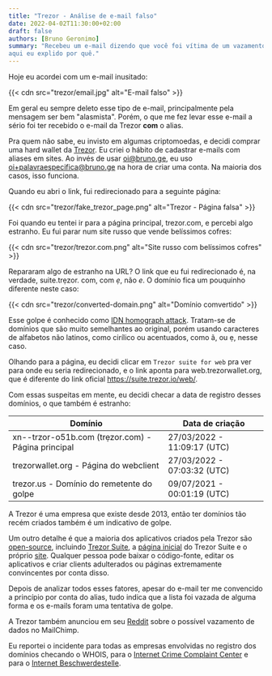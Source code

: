 ```yaml
---
title: "Trezor - Análise de e-mail falso"
date: 2022-04-02T11:30:00+02:00
draft: false
authors: [Bruno Geronimo]
summary: "Recebeu um e-mail dizendo que você foi vítima de um vazamento? O e-mail é falso, e 
aqui eu explido por quê."
---
```

Hoje eu acordei com um e-mail inusitado:

{{< cdn src="trezor/email.jpg" alt="E-mail falso" >}}

Em geral eu sempre deleto esse tipo de e-mail, principalmente pela mensagem ser bem "alasmista".
Porém, o que me fez levar esse e-mail a sério foi ter recebido o e-mail da Trezor **com** o alias.

Pra quem não sabe, eu invisto em algumas criptomoedas, e decidi comprar uma hard wallet da 
[Trezor](https://trezor.io). Eu criei o hábito de cadastrar e-mails com aliases em sites. Ao 
invés de usar oi@bruno.ge, eu uso oi+palavraespecifica@bruno.ge na hora de criar uma conta. Na 
maioria dos casos, isso funciona.

Quando eu abri o link, fui redirecionado para a seguinte página:

{{< cdn src="trezor/fake_trezor_page.png" alt="Trezor - Página falsa" >}}

Foi quando eu tentei ir para a página principal, trezor.com, e percebi algo estranho. Eu fui 
parar num site russo que vende belíssimos cofres:

{{< cdn src="trezor/trezor.com.png" alt="Site russo com belíssimos cofres" >}}

Repararam algo de estranho na URL? O link que eu fui redirecionado é, na verdade, suite.trẹzor.
com, com *ẹ*, não *e*. O domínio fica um pouquinho diferente neste caso:

{{< cdn src="trezor/converted-domain.png" alt="Domínio comvertido" >}}

Esse golpe é conhecido como [IDN homograph attack](https://en.wikipedia.org/wiki/IDN_homograph_attack).
Tratam-se de domínios que são muito semelhantes ao original, porém usando caracteres de 
alfabetos não latinos, como cirílico ou acentuados, como ã, ou ẹ, nesse caso.

Olhando para a página, eu decidi clicar em `Trezor suite for web` pra ver para onde eu seria 
redirecionado, e o link aponta para web.trezorwallet.org, que é diferente do link oficial 
https://suite.trezor.io/web/.

Com essas suspeitas em mente, eu decidi checar a data de registro desses domínios, o que também 
é estranho:

| Domínio                                              | Data de criação             |
|------------------------------------------------------| --------------------------- |
| xn--trzor-o51b.com (trẹzor.com) - Página principal   | 27/03/2022 - 11:09:17 (UTC) |
| trezorwallet.org - Página do webclient               | 27/03/2022 - 07:03:32 (UTC) |
| trezor.us - Domínio do remetente do golpe            | 09/07/2021 - 00:01:19 (UTC) |

A Trezor é uma empresa que existe desde 2013, então ter domínios tão recém criados também é um 
indicativo de golpe.

Um outro detalhe é que a maioria dos aplicativos criados pela Trezor são 
[open-source](https://github.com/trezor), 
incluindo [Trezor Suite](https://github.com/trezor/trezor-suite), 
a [página inicial](https://github.com/trezor/trezor-suite/tree/develop/packages/suite-web-landing) 
do Trezor Suite e o próprio [site](https://github.com/trezor/trezor-suite/tree/develop/packages/suite-web).
Qualquer pessoa pode baixar o código-fonte, editar os aplicativos e criar clients adulterados ou 
páginas extremamente convincentes por conta disso.

Depois de analizar todos esses fatores, apesar do e-mail ter me convencido a princípio por conta 
do alias, tudo indica que a lista foi vazada de alguma forma e os e-mails foram uma tentativa de 
golpe.

A Trezor também anunciou em seu [Reddit](https://www.reddit.com/r/TREZOR/comments/tv5yn9/we_are_investigating_a_potential_data_breach_of/) 
sobre o possível vazamento de dados no MailChimp.

Eu reportei o incidente para todas as empresas envolvidas no registro dos domínios checando o 
WHOIS, para o 
[Internet Crime Complaint Center](https://www.ic3.gov/) e para o 
[Internet Beschwerdestelle](https://www.internet-beschwerdestelle.de/en/index.html).
